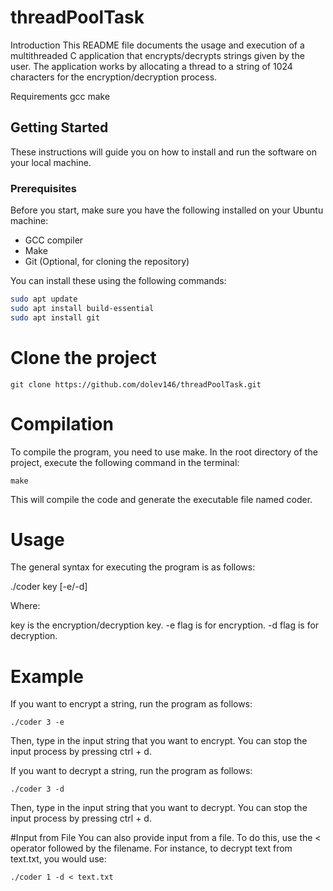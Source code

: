 # threadPoolTask

Introduction
This README file documents the usage and execution of a multithreaded C application that encrypts/decrypts strings given by the user. The application works by allocating a thread to a string of 1024 characters for the encryption/decryption process.

Requirements
gcc
make

## Getting Started

These instructions will guide you on how to install and run the software on your local machine. 

### Prerequisites

Before you start, make sure you have the following installed on your Ubuntu machine:

- GCC compiler 
- Make
- Git (Optional, for cloning the repository)

You can install these using the following commands:

```bash
sudo apt update
sudo apt install build-essential
sudo apt install git
```

# Clone the project

```
git clone https://github.com/dolev146/threadPoolTask.git
```


# Compilation
To compile the program, you need to use make. In the root directory of the project, execute the following command in the terminal:

```
make
```

This will compile the code and generate the executable file named coder.

# Usage
The general syntax for executing the program is as follows:

./coder key [-e/-d]


Where:

key is the encryption/decryption key.
-e flag is for encryption.
-d flag is for decryption.

# Example
If you want to encrypt a string, run the program as follows:


```
./coder 3 -e
```


Then, type in the input string that you want to encrypt. You can stop the input process by pressing ctrl + d.

If you want to decrypt a string, run the program as follows:

```
./coder 3 -d
```

Then, type in the input string that you want to decrypt. You can stop the input process by pressing ctrl + d.

#Input from File
You can also provide input from a file. To do this, use the < operator followed by the filename. For instance, to decrypt text from text.txt, you would use:


```
./coder 1 -d < text.txt
```


















